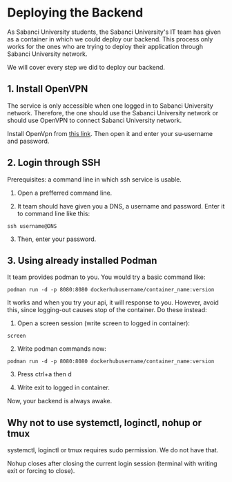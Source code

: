 # Deploying the Backend
As Sabanci University students, the Sabanci University's IT team has given as a container in which we could deploy our backend. This process only works for the ones who are trying to deploy their application through Sabanci University network.

We will cover every step we did to deploy our backend.

## 1. Install OpenVPN
The service is only accessible when one logged in to Sabanci University network. Therefore, the one should use the Sabanci University network or should use OpenVPN to connect Sabanci University network.

Install OpenVpn from [this link](https://mysu.sabanciuniv.edu/it/en/openvpn-access).
Then open it and enter your su-username and password.

## 2. Login through SSH
Prerequisites: a command line in which ssh service is usable.

1. Open a prefferred command line.

2. It team should have given you a DNS, a username and password. Enter it to command line like this:
```
ssh username@DNS
```
3. Then, enter your password.

## 3. Using already installed Podman
It team provides podman to you. You would try a basic command like:
```
podman run -d -p 8080:8080 dockerhubusername/container_name:version
```
It works and when you try your api, it will response to you. However, avoid this, since logging-out causes stop of the container. Do these instead:

1. Open a screen session (write screen to logged in container):
```
screen
```
2. Write podman commands now:
```
podman run -d -p 8080:8080 dockerhubusername/container_name:version
```
3. Press ctrl+a then d

4. Write exit to logged in container.

Now, your backend is always awake.

## Why not to use systemctl, loginctl, nohup or tmux
systemctl, loginctl or tmux requires sudo permission. We do not have that.

Nohup closes after closing the current login session (terminal with writing exit or forcing to close).